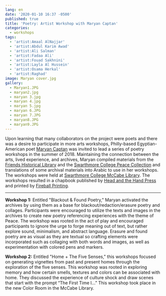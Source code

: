 ```yaml
---
lang: en
date: '2020-01-10 16:37 -0500'
published: true
title: 'Poetry: Artist Workshop with Maryan Captan'
categories:
  - workshops
tags:
  - 'artist:Amaal AlNajjar'
  - 'artist:Abdul Karim Awad'
  - 'artist:Ali Salman'
  - 'artist:Fadaa Ali'
  - 'artist:Fouad Sakhnini'
  - 'artist:Layla Al Hussein'
  - 'artist:Osama Herkal'
  - 'artist:Raghad'
image: Maryan cover.jpg
gallery:
  - Maryan1.JPG
  - maryan2.jpg
  - maryan 3.jpg
  - maryan 4.jpg
  - maryan 5.jpg
  - maryan 6.JPG
  - maryan 7.JPG
  - maryan8.JPG
  - maryan9.JPG
---
```

Upon learning that many collaborators on the project were poets and there was a desire to participate in more arts workshops, Philly-based Egyptian-American poet [Maryan Captan](https://thebodyinparts.tumblr.com/) was invited to lead a series of poetry workshops in the summer of 2018. Maintaining the connection between the arts, lived experience, and archives, Maryan compiled materials from the [Friends Historical Library](https://www.swarthmore.edu/friends-historical-library) and the [Swarthmore College Peace Collection](https://www.swarthmore.edu/library/peace/) and translations of some archival materials into Arabic to use in her workshops. The workshops were held at [Swarthmore College McCabe Library](https://www.swarthmore.edu/libraries/mccabe-library). The workshops resulted in a chapbook published by [Head and the Hand Press](https://www.theheadandthehand.com/) and printed by [Fireball Printing](https://fireballprinting.com/).

<hr/>

**Workshop 1:**
Entitled "Blackout & Found Poetry," Maryan activated the archives by using them as a base for blackout/redaction/erasure poetry and collages. Participants were encouraged to utilize the texts and images in the archives to create new poetry referencing experiences with the theme of Peace. 
The workshop was rooted in the act of play and encouraged participants to ignore the urge to forge meaning out of text, but rather explore sound, minimalism, and abstract language. Erasure and found poetry are as visual as they are textual so crafting elements were incorporated such as collaging with both words and images, as well as experimentation with colored pens and markers. 

**Workshop 2:**
Entitled "Home + The Five Senses," this workshops focused on generating vignettes from past and present homes through the exploration of the five senses. This workshop was rooted in exploring memory and how certain smells, textures and colors can be associated with home. They discussed the experience of culture shock and draw scenes that start with the prompt “The First Time I...” This workshop took place in the new Color Room in the McCabe Library.



